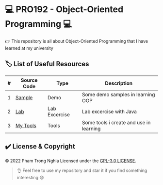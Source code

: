 # 💻 PRO192 - Object-Oriented Programming 💻

👉 This repository is all about Object-Oriented Programming that I have learned at my university

## 🏷️ List of Useful Resources

#| Source Code | Type | Description
-| ------------- | ---- | -----------
1| [Sample](https://github.com/ptnghia3502/object-oriented-programming/tree/main/Sample) | Demo | Some demo samples in learning OOP
2| [Lab](https://github.com/ptnghia3502/object-oriented-programming/tree/main/Lab) | Lab Excercise | Lab excercise with Java
3| [My Tools](https://github.com/ptnghia3502/object-oriented-programming/tree/main/MyTools) | Tools | Some tools i create and use in learning

## ✔️ License & Copyright
&copy; 2022 Pham Trong Nghia Licensed under the [GPL-3.0 LICENSE](https://github.com/ptnghia3502/object-oriented-programming/blob/main/README.md).

> 👌 Feel free to use my repository and star it if you find something interesting 😄
